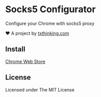 # Socks5 Configurator

Configure your Chrome with socks5 proxy

❤️ A project by [txthinking.com](https://www.txthinking.com)

## Install

[Chrome Web Store](https://chrome.google.com/webstore/detail/hnpgnjkeaobghpjjhaiemlahikgmnghb)

## License

Licensed under The MIT License
